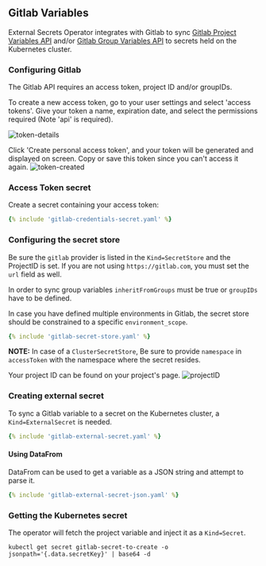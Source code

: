 ## Gitlab Variables

External Secrets Operator integrates with Gitlab to sync [Gitlab Project Variables API](https://docs.gitlab.com/ee/api/project_level_variables.html) and/or [Gitlab Group Variables API](https://docs.gitlab.com/ee/api/group_level_variables.html) to secrets held on the Kubernetes cluster.

### Configuring Gitlab

The Gitlab API requires an access token, project ID and/or groupIDs.

To create a new access token, go to your user settings and select 'access tokens'. Give your token a name, expiration date, and select the permissions required (Note 'api' is required).

![token-details](../pictures/screenshot_gitlab_token.png)

Click 'Create personal access token', and your token will be generated and displayed on screen. Copy or save this token since you can't access it again.
![token-created](../pictures/screenshot_gitlab_token_created.png)


### Access Token secret

Create a secret containing your access token:

```yaml
{% include 'gitlab-credentials-secret.yaml' %}
```

### Configuring the secret store
Be sure the `gitlab` provider is listed in the `Kind=SecretStore` and the ProjectID is set. If you are not using `https://gitlab.com`, you must set the `url` field as well.

In order to sync group variables `inheritFromGroups` must be true or `groupIDs` have to be defined.

In case you have defined multiple environments in Gitlab, the secret store should be constrained to a specific `environment_scope`.

```yaml
{% include 'gitlab-secret-store.yaml' %}
```
**NOTE:** In case of a `ClusterSecretStore`, Be sure to provide `namespace` in `accessToken` with the namespace where the secret resides.

Your project ID can be found on your project's page.
![projectID](../pictures/screenshot_gitlab_projectID.png)

### Creating external secret

To sync a Gitlab variable to a secret on the Kubernetes cluster, a `Kind=ExternalSecret` is needed.

```yaml
{% include 'gitlab-external-secret.yaml' %}
```

#### Using DataFrom

DataFrom can be used to get a variable as a JSON string and attempt to parse it.

```yaml
{% include 'gitlab-external-secret-json.yaml' %}
```

### Getting the Kubernetes secret
The operator will fetch the project variable and inject it as a `Kind=Secret`.
```
kubectl get secret gitlab-secret-to-create -o jsonpath='{.data.secretKey}' | base64 -d
```
